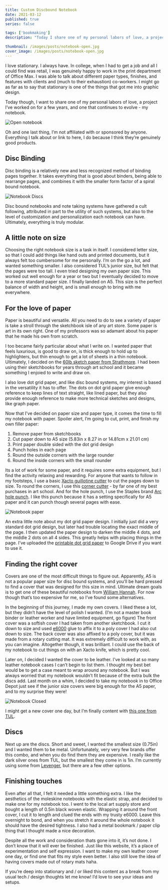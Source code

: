```yaml
---
title: Custom Discbound Notebook
date: 2021-03-12
published: true
series: false

tags: ['bookmaking']
description: "Today I share one of my personal labors of love, a project I’ve worked on for a few years, and one that continues to evolve - my notebook."

thumbnail: /images/posts/notebook-open.jpg
cover_image: /images/posts/notebook-open.jpg
---
```


I love stationary. I always have. In college, when I had to get a job and all I could find was retail, I was genuinely happy to work in the print department of Office Max. I was able to talk about different paper types, finishes, and features with clients and (much to their exhaustion) co-workers. I might go as far as to say that stationary is one of the things that got me into graphic design.

Today though, I want to share one of my personal labors of love, a project I’ve worked on for a few years, and one that continues to evolve - my notebook.

![Open notebook](/images/posts/notebook-open.jpg)

Oh and one last thing, I’m not affiliated with or sponsored by anyone. Everything I talk about or link to here, I do because I think they’re genuinely good products.

## Disc Binding

Disc binding is a relatively new and less recognized method of binding pages together. It takes everything that is good about binders, being able to rearrange pages, and combines it with the smaller form factor of a spiral bound notebook.

![Notebook Discs](/images/posts/notebook-discs.jpg)

Disc bound notebooks and note taking systems have gathered a cult following, attributed in part to the utility of such systems, but also to the level of customization and personalization each notebook can have. Ultimately, everything is truly modular.

## A little note on size

Choosing the right notebook size is a task in itself. I considered letter size, so that I could add things like hand outs and printed documents, but it always felt too cumbersome for me personally. I’m on the go a lot, and wanted something smaller. I also considered TUL’s junior size, but felt that the pages were too tall. I even tried designing my own paper size. This worked out well enough for a year or two but I eventually decided to move to a more standard paper size. I finally landed on A5. This size is the perfect balance of width and height, and is small enough to bring with me everywhere.

## For the love of paper

Paper is beautiful and versatile. All you need to do to see a variety of paper is take a stroll through the sketchbook isle of any art store. Some paper is art in its own right. One of my professors was so adamant about his paper that he made his own from scratch.

I too became fairly particular about what I write on. I wanted paper that feels luxurious, is good to draw on, is thick enough to hold up to highlighters, but thin enough to get a lot of sheets in a thin notebook. Ultimately, I decided on the [60lb sketch paper from Strathmore](https://www.amazon.com/Strathmore-400-Sketch-Pads-12/dp/B0027A39PY/ref=sr_1_1?dchild=1&keywords=strathmore+sketch+9x12&qid=1615227393&sr=8-1). I had been using their sketchbooks for years through art school and it became something I enjoied to write and draw on.

I also love dot grid paper, and like disc bound systems, my interest is based in the versatility it has to offer. The dots on dot grid paper give enough reference to keep lines of text straight, like lined paper, but they also provide enough reference to make more technical sketches and designs, like graph paper.

Now that I’ve decided on paper size and paper type, it comes the time to fill my notebook with paper. Spoiler alert, I’m going to cut, print, and finish my own filler paper:

1. Remove paper from sketchbooks
2. Cut paper down to A5 size (5.83in x 8.27 in or 14.81cm x 21.01 cm)
3. Print paper double sided with the dot grid design
4. Punch holes in each page
5. Round the outside corners with the large rounder
6. Round the inside corners with the small rounder

Its a lot of work for some paper, and it requires some extra equipment, but I find the activity relaxing and rewarding. For anyone that wants to follow in my footsteps, I use a basic [Xacto guillotine cutter](https://www.amazon.com/gp/product/B0006HVQH8/ref=ppx_yo_dt_b_asin_title_o03_s00?ie=UTF8&psc=1) to cut the pages down to size. To round the corners, I use this [corner cutter](https://www.amazon.com/gp/product/B0076FJ7SS/ref=ppx_yo_dt_b_asin_title_o03_s00?ie=UTF8&psc=1) - by far one of my best purchases in art school. And for the hole punch, I use the Staples brand [Arc hole punch](https://www.amazon.com/Staples-Desktop-Paper-8-Sheet-Capacity/dp/B00BJH0M3I). I like this punch because it has a setting specifically for A5 paper and it can punch though several pages with ease.

![Notebook paper](/images/posts/notebook-paper.jpg)

An extra little note about my dot grid paper design. I initially just did a very standard dot grid design, but later had trouble locating the exact middle of the page. I then updated the paper design to darken the middle 4 dots, and the middle 2 dots on all 4 sides. This greatly helps with placing things in the page. I’ve uploaded the [printable dot grid paper](https://drive.google.com/file/d/1YzmfwKSaiSrdzcjKea89Sn503YXFmckg/view?usp=sharing) to Google Drive if you want to use it.

## Finding the right cover

Covers are one of the most difficult things to figure out. Apparently, A5 is not a popular paper size for disc bound systems, and you’ll be hard pressed to find a cover that was designed for this size in mind. Ultimate dream goals is to get one of these beautiful notebooks from [William Hannah](https://williamhannah.com/). For now though that’s too expensive for me, so I’ve found some alternatives.

In the beginning of this journey, I made my own covers. I liked these a lot, but they didn’t have the level of polish I wanted. (I’m not a master book binder or leather worker and have limited equipment, go figure) The front cover was a softish cover I had taken from another sketchbook. I cut it down to size and used [e6000](https://www.amazon.com/E6000-237032-Craft-Adhesive-Clear/dp/B004BPHQWU) glue to affix it to a poly cover I had also cut down to size. The back cover was also affixed to a poly cover, but it was made from a rotary cutting mat. It was extremely difficult to work with, as you can imagine. Altogether though, it was brilliant. I could use the back of my notebook to cut things on with an Xacto knife, which is pretty cool.

Later on, I decided I wanted the cover to be leather. I’ve looked at so many leather notebook cases I can’t begin to list them. I thought my best bet would be to get a case meant to wrap around any notebook. But I was always worried that my notebook wouldn’t fit because of the extra bulk the discs add. Last month on a whim, I decided to take my notebook in to Office Depot just see if the junior size covers were big enough for the A5 paper, and to my surprise they were!

![Notebook Closed](/images/posts/notebook-cover.jpg)

I might get a new cover one day, but I’m finally content with [this one from TUL](https://www.officedepot.com/a/products/573359/TUL-Discbound-Notebook-Junior-Size-Leather/).

## Discs

Next up are the discs. Short and sweet, I wanted the smallest size (0.75in) and I wanted them to be metal. Unfortunately, very very few brands offer this combo, and when you do find them they are expensive. I really like the dark silver ones from TUL, but the smallest they come in is 1in. I’m currently using some from  [Levenger](https://www.amazon.com/gp/product/B07V3NSQDX/ref=ppx_yo_dt_b_asin_image_o00_s00?ie=UTF8&psc=1), but there are a few other options.

## Finishing touches

Even after all that, I felt it needed a little something extra. I like the aesthetics of the moleskine notebooks with the elastic strap, and decided to make one for my notebook too. I went to the local art supply store and bought a length of 0.5in black woven elastic. Wrapping it around the front cover, I cut it to length and clued the ends with my trusty e6000. Leave this overnight to bond, and when you stretch it around the whole notebook it should have the desired tightness. I also had a metal bookmark / paper clip thing that I thought made a nice decoration.

Despite all the work and consideration thats gone into it, it’s not done. I don’t know that it will ever be finished. Just like this website, it’s a place of experimentation and self expression. I want to make my own leather cover one day, or find one that fits my style even better. I also still love the idea of having covers made out of rotary mats haha.

If you’re deep into stationary and / or liked this content as a break from my usual tech / design thoughts let me know! I’d love to see your ideas and setups.
